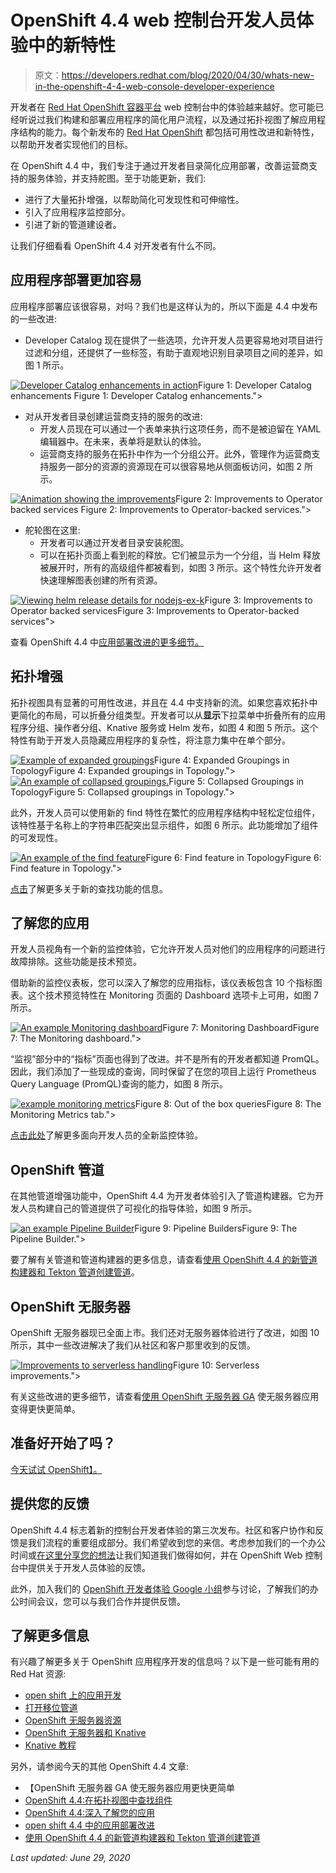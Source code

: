 # OpenShift 4.4 web 控制台开发人员体验中的新特性

> 原文：<https://developers.redhat.com/blog/2020/04/30/whats-new-in-the-openshift-4-4-web-console-developer-experience>

开发者在 [Red Hat OpenShift 容器平台](https://developers.redhat.com/products/openshift/overview) web 控制台中的体验越来越好。您可能已经听说过我们构建和部署应用程序的简化用户流程，以及通过拓扑视图了解应用程序结构的能力。每个新发布的 [Red Hat OpenShift](https://developers.redhat.com/openshift/) 都包括可用性改进和新特性，以帮助开发者实现他们的目标。

在 OpenShift 4.4 中，我们专注于通过开发者目录简化应用部署，改善运营商支持的服务体验，并支持舵图。至于功能更新，我们:

*   进行了大量拓扑增强，以帮助简化可发现性和可伸缩性。
*   引入了应用程序监控部分。
*   引进了新的管道建设者。

让我们仔细看看 OpenShift 4.4 对开发者有什么不同。

## 应用程序部署更加容易

应用程序部署应该很容易，对吗？我们也是这样认为的，所以下面是 4.4 中发布的一些改进:

*   Developer Catalog 现在提供了一些选项，允许开发人员更容易地对项目进行过滤和分组，还提供了一些标签，有助于直观地识别目录项目之间的差异，如图 1 所示。

[![Developer Catalog enhancements in action](img/7d3e67a9eb11108279de22e56ae1962b.png "F1-DevCatalogImprovements")](/sites/default/files/blog/2020/04/F1-DevCatalogImprovements.gif)Figure 1: Developer Catalog enhancements
Figure 1: Developer Catalog enhancements.">

*   对从开发者目录创建运营商支持的服务的改进:
    *   开发人员现在可以通过一个表单来执行这项任务，而不是被迫留在 YAML 编辑器中。在未来，表单将是默认的体验。
    *   运营商支持的服务在拓扑中作为一个分组公开。此外，管理作为运营商支持服务一部分的资源的资源现在可以很容易地从侧面板访问，如图 2 所示。

[![Animation showing the improvements](img/a661b9e7a19c318e32d92797582efb04.png "F2-OperatorBackedImprovements")](/sites/default/files/blog/2020/04/F2-OperatorBackedImprovements.gif)Figure 2: Improvements to Operator backed services
Figure 2: Improvements to Operator-backed services.">

*   舵轮图在这里:
    *   开发者可以通过开发者目录安装舵图。
    *   可以在拓扑页面上看到舵的释放。它们被显示为一个分组，当 Helm 释放被展开时，所有的高级组件都被看到，如图 3 所示。这个特性允许开发者快速理解图表创建的所有资源。

[![Viewing helm release details for nodejs-ex-k](img/2313f33e41532b8a367c41c965a96dad.png "F3-whatsnew")](/sites/default/files/blog/2020/04/F3-whatsnew.png)Figure 3: Improvements to Operator backed servicesFigure 3: Improvements to Operator-backed services">

查看 OpenShift 4.4 中[应用部署改进的更多细节。](https://developers.redhat.com/blog/2020/04/30/application-deployment-improvements-in-openshift-4-4/)

## 拓扑增强

拓扑视图具有显著的可用性改进，并且在 4.4 中支持新的流。如果您喜欢拓扑中更简化的布局，可以折叠分组类型。开发者可以从**显示**下拉菜单中折叠所有的应用程序分组、操作者分组、Knative 服务或 Helm 发布，如图 4 和图 5 所示。这个特性有助于开发人员隐藏应用程序的复杂性，将注意力集中在单个部分。

[![Example of expanded groupings](img/1885629b4c48fb5c2bb7d9152170bb3c.png "F4-whatsnew")](/sites/default/files/blog/2020/04/F4-whatsnew.png)Figure 4: Expanded Groupings in TopologyFigure 4: Expanded groupings in Topology.">[![An example of collapsed groupings.](img/278e1c225389cbfb38eed4ca4a6d2206.png "F5-whatsnew")](/sites/default/files/blog/2020/04/F5-whatsnew.png)Figure 5: Collapsed Groupings in TopologyFigure 5: Collapsed groupings in Topology.">

此外，开发人员可以使用新的 find 特性在繁忙的应用程序结构中轻松定位组件，该特性基于名称上的字符串匹配突出显示组件，如图 6 所示。此功能增加了组件的可发现性。

[![An example of the find feature](img/ff2012fc72a494a1e4f4a1d2a7079140.png "F6-whatsnew")](/sites/default/files/blog/2020/04/F6-whatsnew.png)Figure 6: Find feature in TopologyFigure 6: Find feature in Topology.">

[点击](https://developers.redhat.com/blog/2020/04/30/openshift-4-4-finding-components-in-the-topology-view/)了解更多关于新的查找功能的信息。

## 了解您的应用

开发人员视角有一个新的监控体验，它允许开发人员对他们的应用程序的问题进行故障排除。这些功能是技术预览。

借助新的监控仪表板，您可以深入了解您的应用指标，该仪表板包含 10 个指标图表。这个技术预览特性在 Monitoring 页面的 Dashboard 选项卡上可用，如图 7 所示。

[![An example Monitoring dashboard](img/d8642059a9061c3cd2627ba68a62a25f.png "F7-whatsnew")](/sites/default/files/blog/2020/04/F7-whatsnew.png)Figure 7: Monitoring DashboardFigure 7: The Monitoring dashboard.">

“监视”部分中的“指标”页面也得到了改进。并不是所有的开发者都知道 PromQL。因此，我们添加了一些现成的查询，同时保留了在您的项目上运行 Prometheus Query Language (PromQL)查询的能力，如图 8 所示。

[![example monitoring metrics](img/ae5a3d57007ef600f2cb0884da6cd857.png "F8-whatsnew")](/sites/default/files/blog/2020/04/F8-whatsnew.png)Figure 8: Out of the box queriesFigure 8: The Monitoring Metrics tab.">

[点击此处](https://developers.redhat.com/blog/2020/04/30/openshift-4-4-getting-insights-into-your-application/)了解更多面向开发人员的全新监控体验。

## OpenShift 管道

在其他管道增强功能中，OpenShift 4.4 为开发者体验引入了管道构建器。它为开发人员构建自己的管道提供了可视化的指导体验，如图 9 所示。

[![an example Pipeline Builder](img/22b28e223023918c972c553bbd61b06f.png "F9-whatsnew")](/sites/default/files/blog/2020/04/F9-whatsnew.png)Figure 9: Pipeline BuildersFigure 9: The Pipeline Builder.">

要了解有关管道和管道构建器的更多信息，请查看[使用 OpenShift 4.4 的新管道构建器和 Tekton 管道创建管道](https://developers.redhat.com/blog/2020/04/30/creating-pipelines-with-openshift-4-4s-new-pipeline-builder-and-tekton-pipelines/)。

## OpenShift 无服务器

OpenShift 无服务器现已全面上市。我们还对无服务器体验进行了改进，如图 10 所示，其中一些改进解决了我们从社区和客户那里收到的反馈。

[![Improvements to serverless handling](img/c2aa9b7b52e2640024dc7cd656ef7c22.png "F10-whatsnew")](/sites/default/files/blog/2020/04/F10-whatsnew.png)Figure 10: Serverless improvements.">

有关这些改进的更多细节，请查看[使用 OpenShift 无服务器 GA](https://developers.redhat.com/blog/2020/04/30/serverless-applications-made-faster-and-simpler-with-openshift-serverless-ga/) 使无服务器应用变得更快更简单。

## 准备好开始了吗？

[今天试试 OpenShift】。](http://www.openshift.com/try)

## 提供您的反馈

OpenShift 4.4 标志着新的控制台开发者体验的第三次发布。社区和客户协作和反馈是我们流程的重要组成部分。我们希望收到您的来信。考虑参加我们的一个办公时间或[在这里分享您的想法](https://forms.gle/6HArjszuqyE1xr3f8)让我们知道我们做得如何，并在 OpenShift Web 控制台中提供关于开发人员体验的反馈。

此外，加入我们的 [OpenShift 开发者体验 Google 小组](https://groups.google.com/forum/#!forum/openshift-dev-users)参与讨论，了解我们的办公时间会议，您可以与我们合作并提供反馈。

## 了解更多信息

有兴趣了解更多关于 OpenShift 应用程序开发的信息吗？以下是一些可能有用的 Red Hat 资源:

*   [open shift 上的应用开发](https://developers.redhat.com/openshift)
*   [打开移位管道](https://www.openshift.com/learn/topics/pipelines)
*   [OpenShift 无服务器资源](https://www.openshift.com/serverless)
*   [OpenShift 无服务器和 Knative](https://developers.redhat.com/topics/serverless-architecture/)
*   [Knative 教程](https://redhat-developer-demos.github.io/knative-tutorial/knative-tutorial/index.html)

另外，请参阅今天的其他 OpenShift 4.4 文章:

*   【OpenShift 无服务器 GA 使无服务器应用更快更简单
*   [OpenShift 4.4:在拓扑视图中查找组件](https://developers.redhat.com/blog/2020/04/30/openshift-4-4-finding-components-in-the-topology-view/)
*   [OpenShift 4.4:深入了解您的应用](https://developers.redhat.com/blog/2020/04/30/openshift-4-4-getting-insights-into-your-application/)
*   [open shift 4.4 中的应用部署改进](https://developers.redhat.com/blog/2020/04/30/application-deployment-improvements-in-openshift-4-4/)
*   [使用 OpenShift 4.4 的新管道构建器和 Tekton 管道创建管道](https://developers.redhat.com/blog/2020/04/30/creating-pipelines-with-openshift-4-4s-new-pipeline-builder-and-tekton-pipelines/)

*Last updated: June 29, 2020*